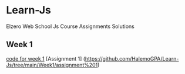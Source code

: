 # Learn-Js
Elzero Web School Js Course Assignments Solutions
## Week 1
[code for week 1](https://github.com/HalemoGPA/Learn-Js/tree/main/Week1)
  [Assignment 1] (https://github.com/HalemoGPA/Learn-Js/tree/main/Week1/assignment%201)
